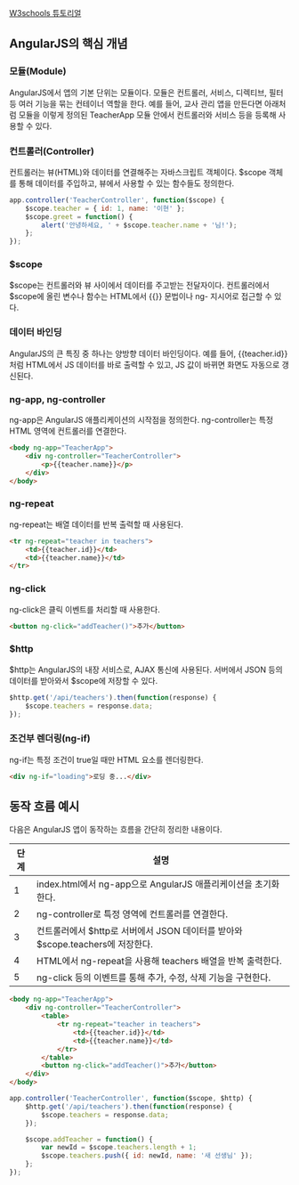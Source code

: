 [W3schools 튜토리얼](http://w3schools.com/angular/angular_intro.asp)


## AngularJS의 핵심 개념
### 모듈(Module)
AngularJS에서 앱의 기본 단위는 모듈이다. 모듈은 컨트롤러, 서비스, 디렉티브, 필터 등 여러 기능을 묶는 컨테이너 역할을 한다. 예를 들어, 교사 관리 앱을 만든다면 아래처럼 모듈을
이렇게 정의된 TeacherApp 모듈 안에서 컨트롤러와 서비스 등을 등록해 사용할 수 있다.

### 컨트롤러(Controller)
컨트롤러는 뷰(HTML)와 데이터를 연결해주는 자바스크립트 객체이다. $scope 객체를 통해 데이터를 주입하고, 뷰에서 사용할 수 있는 함수들도 정의한다.

```js
app.controller('TeacherController', function($scope) {
    $scope.teacher = { id: 1, name: '이현' };
    $scope.greet = function() {
        alert('안녕하세요, ' + $scope.teacher.name + '님!');
    };
});
```

### $scope
$scope는 컨트롤러와 뷰 사이에서 데이터를 주고받는 전달자이다. 컨트롤러에서 $scope에 올린 변수나 함수는 HTML에서 {{}} 문법이나 ng- 지시어로 접근할 수 있다.

### 데이터 바인딩
AngularJS의 큰 특징 중 하나는 양방향 데이터 바인딩이다. 예를 들어, {{teacher.id}}처럼 HTML에서 JS 데이터를 바로 출력할 수 있고, JS 값이 바뀌면 화면도 자동으로 갱신된다.

### ng-app, ng-controller
ng-app은 AngularJS 애플리케이션의 시작점을 정의한다. ng-controller는 특정 HTML 영역에 컨트롤러를 연결한다.

```html
<body ng-app="TeacherApp">
    <div ng-controller="TeacherController">
        <p>{{teacher.name}}</p>
    </div>
</body>
```

### ng-repeat
ng-repeat는 배열 데이터를 반복 출력할 때 사용된다.

```html
<tr ng-repeat="teacher in teachers">
    <td>{{teacher.id}}</td>
    <td>{{teacher.name}}</td>
</tr>
```

### ng-click
ng-click은 클릭 이벤트를 처리할 때 사용한다.

```html
<button ng-click="addTeacher()">추가</button>
```

### $http
$http는 AngularJS의 내장 서비스로, AJAX 통신에 사용된다. 서버에서 JSON 등의 데이터를 받아와서 $scope에 저장할 수 있다.

```js
$http.get('/api/teachers').then(function(response) {
    $scope.teachers = response.data;
});
```

### 조건부 렌더링(ng-if)
ng-if는 특정 조건이 true일 때만 HTML 요소를 렌더링한다.

```html
<div ng-if="loading">로딩 중...</div>
```


## 동작 흐름 예시
다음은 AngularJS 앱이 동작하는 흐름을 간단히 정리한 내용이다.

|단계|설명|
|---|---|
|1|index.html에서 ng-app으로 AngularJS 애플리케이션을 초기화한다.|
|2|ng-controller로 특정 영역에 컨트롤러를 연결한다.|
|3|컨트롤러에서 $http로 서버에서 JSON 데이터를 받아와 $scope.teachers에 저장한다.|
|4|HTML에서 ng-repeat을 사용해 teachers 배열을 반복 출력한다.|
|5|ng-click 등의 이벤트를 통해 추가, 수정, 삭제 기능을 구현한다.|

```html
<body ng-app="TeacherApp">
    <div ng-controller="TeacherController">
        <table>
            <tr ng-repeat="teacher in teachers">
                <td>{{teacher.id}}</td>
                <td>{{teacher.name}}</td>
            </tr>
        </table>
        <button ng-click="addTeacher()">추가</button>
    </div>
</body>
```

```js
app.controller('TeacherController', function($scope, $http) {
    $http.get('/api/teachers').then(function(response) {
        $scope.teachers = response.data;
    });

    $scope.addTeacher = function() {
        var newId = $scope.teachers.length + 1;
        $scope.teachers.push({ id: newId, name: '새 선생님' });
    };
});
```
